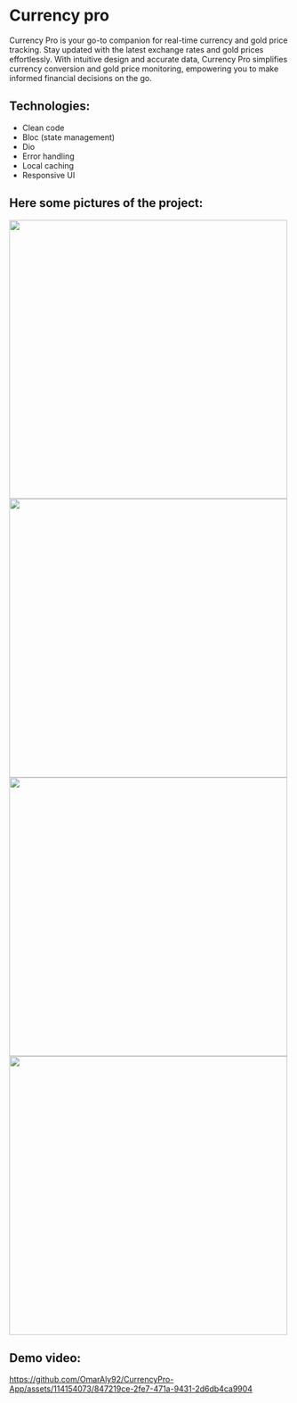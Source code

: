 # Currency pro

Currency Pro is your go-to companion for real-time currency and gold price tracking. Stay updated with the latest exchange rates and gold prices effortlessly. With intuitive design and accurate data, Currency Pro simplifies currency conversion and gold price monitoring, empowering you to make informed financial decisions on the go.

## Technologies:

- Clean code
- Bloc (state management)
- Dio
- Error handling
- Local caching
- Responsive UI


## Here some pictures of the project:

<img src = "https://github.com/OmarAly92/CurrencyPro-App/assets/114154073/63769eea-a97b-499f-ba97-b31374f4f730" height ="500">
<img src = "https://github.com/OmarAly92/CurrencyPro-App/assets/114154073/b1622f69-5c6c-4201-9c8b-854733c8b350" height ="500">
<img src = "https://github.com/OmarAly92/CurrencyPro-App/assets/114154073/d3f57fa1-3ce5-44ca-a816-06ad58e71cb1" height ="500">
<img src = "https://github.com/OmarAly92/CurrencyPro-App/assets/114154073/67207755-c121-4b91-94f6-c13ff6f12e74" height ="500">

## Demo video:

https://github.com/OmarAly92/CurrencyPro-App/assets/114154073/847219ce-2fe7-471a-9431-2d6db4ca9904
